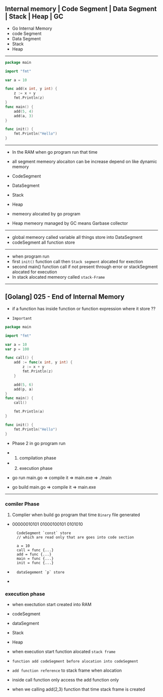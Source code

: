 
## Internal memory | Code Segment | Data Segment | Stack | Heap | GC

- Go Internal Memory 
- code Segment
- Data Segment
- Stack
- Heap

--- 

```go
package main

import "fmt"

var a = 10

func add(x int, y int) {
	z := x + y
	fmt.Println(z)
}
func main() {
	add(5, 4)
	add(a, 3)
}

func init() {
	fmt.Println("Hello")
}

```

---

- In the RAM when go program run that time 
- all segment memeory alocaiton can be increase depend on like dynamic memory 

- CodeSegment 
- DataSegment
- Stack 
- Heap 
- memeory alocated by go program
- Heap memeory managed by GC means Garbase collector 

--- 

- global memeory called variable all things  store into DataSegment
- codeSegment all function store 

--- 

- when program run 
- first `init()` function call then `Stack segment` alocated for exection
- second main() function call if not present through error 
    or stackSegment alocated for execution
- In stack alocated memeory called `stack-Frame`

--- 

## [Golang] 025 - End of Internal Memory

- if a function has inside  function or function expression where it store ?? 

- `Important`

```go
package main

import "fmt"

var a = 10
var p = 100

func call() {
	add := func(x int, y int) {
		z := x + y
		fmt.Println(z)
	}

	add(5, 6)
	add(p, a)
}
func main() {
	call()

	fmt.Println(a)
}

func init() {
	fmt.Println("Hello")
}

```

- Phase 2 in go program run
- 1. compilation phase
- 2. execution phase

- go run main.go => compile it => main.exe => ./main
- go build main.go => compile it => main.exe
--- 
### comiler Phase
1. Complier when build go program that time `Binary` file generated 
- 00000010101
01000100101
0101010

        CodeSegment `const` store 
        // which are read only that are goes into code section

        a = 10
        call = func {...}
        add = func {...}
        main = func {...}
        init = func {...}

-
        dataSegement `p` store

- 
### execution phase

- when exectution start created into RAM
- codeSegment 
- dataSegment
- Stack
- Heap 

- when execution start function alocated `stack frame`
- `function add codeSegment before alocation into codeSegment` 
- `add function reference` to stack frame when alocation
- inside call function only access the add function only 
- when we calling add(2,3) function that time stack frame is created 






